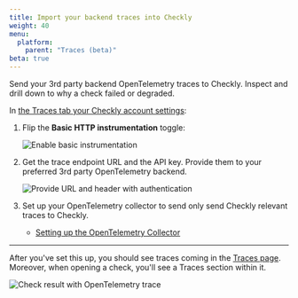 ```yaml
---
title: Import your backend traces into Checkly
weight: 40
menu:
  platform:
    parent: "Traces (beta)"
beta: true
---
```


Send your 3rd party backend OpenTelemetry traces to Checkly. Inspect and drill down to why a check failed or degraded.
<!--more-->

In [the Traces tab your Checkly account settings](https://app.checklyhq.com/settings/account/traces): 

1. Flip the **Basic HTTP instrumentation** toggle: 

   ![Enable basic instrumentation](/docs/images/integrations/otel/otel_basic_instrumentation.png)

   
2. Get the trace endpoint URL and the API key. Provide them to your preferred 3rd party OpenTelemetry backend.

   ![Provide URL and header with authentication](/docs/images/integrations/otel/otel_export_traces_settings.png)



3. Set up your OpenTelemetry collector to send only send Checkly relevant traces to Checkly. 

   * [Setting up the OpenTelemetry Collector](/docs/importing-traces/sending-traces-otel-collector/) 


---

After you've set this up, you should see traces coming in the [Traces page](https://app.checklyhq.com/traces). Moreover, when opening a check, you'll see a Traces section within it. 

   ![Check result with OpenTelemetry trace](/docs/images/integrations/otel/otel_check_result.png)